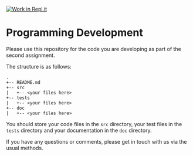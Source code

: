 [![Work in Repl.it](https://classroom.github.com/assets/work-in-replit-14baed9a392b3a25080506f3b7b6d57f295ec2978f6f33ec97e36a161684cbe9.svg)](https://classroom.github.com/online_ide?assignment_repo_id=4102860&assignment_repo_type=AssignmentRepo)
# Programming Development

Please use this repository for the code you are developing as part of the second assignment.

The structure is as follows:

```
.
+-- README.md
+-- src
|   +-- <your files here>
+-- tests
|   +-- <your files here>
+-- doc
|   +-- <your files here>
```

You should store your code files in the `src` directory, your test files in the `tests` directory and your documentation in the `doc` directory.

If you have any questions or comments, please get in touch with us via the usual methods.

